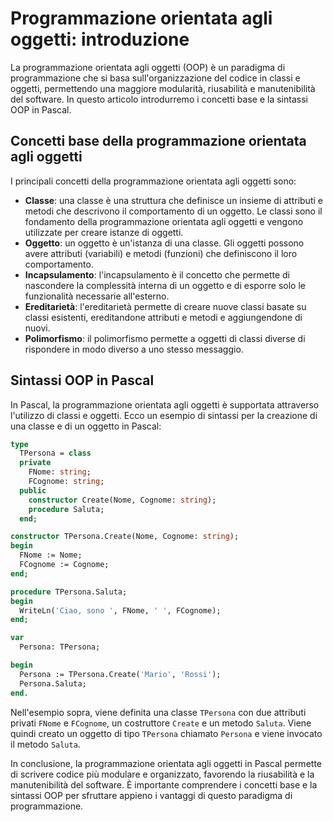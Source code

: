 # Programmazione orientata agli oggetti: introduzione

La programmazione orientata agli oggetti (OOP) è un paradigma di programmazione che si basa sull'organizzazione del codice in classi e oggetti, permettendo una maggiore modularità, riusabilità e manutenibilità del software. In questo articolo introdurremo i concetti base e la sintassi OOP in Pascal.

## Concetti base della programmazione orientata agli oggetti

I principali concetti della programmazione orientata agli oggetti sono:

- **Classe**: una classe è una struttura che definisce un insieme di attributi e metodi che descrivono il comportamento di un oggetto. Le classi sono il fondamento della programmazione orientata agli oggetti e vengono utilizzate per creare istanze di oggetti.
- **Oggetto**: un oggetto è un'istanza di una classe. Gli oggetti possono avere attributi (variabili) e metodi (funzioni) che definiscono il loro comportamento.
- **Incapsulamento**: l'incapsulamento è il concetto che permette di nascondere la complessità interna di un oggetto e di esporre solo le funzionalità necessarie all'esterno.
- **Ereditarietà**: l'ereditarietà permette di creare nuove classi basate su classi esistenti, ereditandone attributi e metodi e aggiungendone di nuovi.
- **Polimorfismo**: il polimorfismo permette a oggetti di classi diverse di rispondere in modo diverso a uno stesso messaggio.

## Sintassi OOP in Pascal

In Pascal, la programmazione orientata agli oggetti è supportata attraverso l'utilizzo di classi e oggetti. Ecco un esempio di sintassi per la creazione di una classe e di un oggetto in Pascal:

```pascal
type
  TPersona = class
  private
    FNome: string;
    FCognome: string;
  public
    constructor Create(Nome, Cognome: string);
    procedure Saluta;
  end;

constructor TPersona.Create(Nome, Cognome: string);
begin
  FNome := Nome;
  FCognome := Cognome;
end;

procedure TPersona.Saluta;
begin
  WriteLn('Ciao, sono ', FNome, ' ', FCognome);
end;

var
  Persona: TPersona;

begin
  Persona := TPersona.Create('Mario', 'Rossi');
  Persona.Saluta;
end.
```

Nell'esempio sopra, viene definita una classe `TPersona` con due attributi privati `FNome` e `FCognome`, un costruttore `Create` e un metodo `Saluta`. Viene quindi creato un oggetto di tipo `TPersona` chiamato `Persona` e viene invocato il metodo `Saluta`.

In conclusione, la programmazione orientata agli oggetti in Pascal permette di scrivere codice più modulare e organizzato, favorendo la riusabilità e la manutenibilità del software. È importante comprendere i concetti base e la sintassi OOP per sfruttare appieno i vantaggi di questo paradigma di programmazione.
